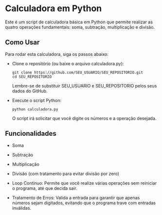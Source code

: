 # Calculadora em Python
Este é um script de calculadora básica em Python que permite realizar as quatro operações fundamentais: soma, subtração, multiplicação e divisão.

## Como Usar
Para rodar esta calculadora, siga os passos abaixo:

- Clone o repositório (ou baixe o arquivo calculadora.py):

      git clone https://github.com/SEU_USUARIO/SEU_REPOSITORIO.git
      cd SEU_REPOSITORIO
  
  Lembre-se de substituir SEU_USUARIO e SEU_REPOSITORIO pelos seus dados do GitHub.

- Execute o script Python:

      python calculadora.py
  
  O script irá solicitar que você digite os números e a operação desejada.

## Funcionalidades
- Soma

- Subtração

- Multiplicação

- Divisão (com tratamento para evitar divisão por zero)

- Loop Contínuo: Permite que você realize várias operações sem reiniciar o programa, até que decida sair.

- Tratamento de Erros: Valida a entrada para garantir que apenas números sejam digitados, evitando que o programa trave com entradas inválidas.
